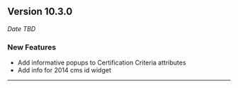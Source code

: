 
## Version 10.3.0
_Date TBD_

### New Features
* Add informative popups to Certification Criteria attributes
* Add info for 2014 cms id widget

---
